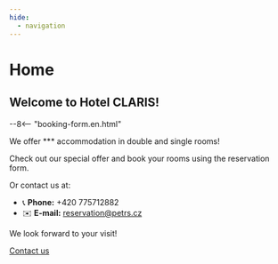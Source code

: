 ```yaml
---
hide:
  - navigation
---
```


# **Home**

## Welcome to Hotel CLARIS!

--8<-- "booking-form.en.html"

We offer *** accommodation in double and single rooms!

Check out our special offer and book your rooms using the reservation form.

Or contact us at:

- 📞 **Phone:** +420 775712882
- ✉️ **E-mail:** reservation@petrs.cz

We look forward to your visit!

[Contact us](contact.md)
